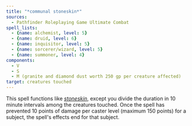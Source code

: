```yaml
---
title: "*communal stoneskin*"
sources:
  - Pathfinder Roleplaying Game Ultimate Combat
spell_lists:
  - {name: alchemist, level: 5}
  - {name: druid, level: 6}
  - {name: inquisitor, level: 5}
  - {name: sorcerer/wizard, level: 5}
  - {name: summoner, level: 4}
components:
  - V
  - S
  - M (granite and diamond dust worth 250 gp per creature affected)
target: creatures touched
---
```


This spell functions like [*stoneskin*](/spells/stoneskin/), except you divide the duration in 10 minute intervals among the creatures touched. Once the spell has prevented 10 points of damage per caster level (maximum 150 points) for a subject, the spell's effects end for that subject.

